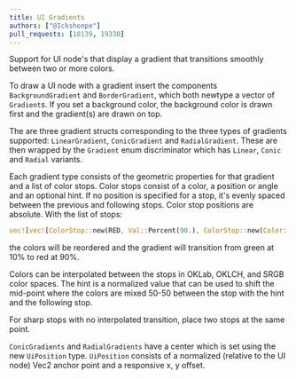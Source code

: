 ```yaml
---
title: UI Gradients 
authors: ["@Ickshonpe"]
pull_requests: [18139, 19330]
---
```


Support for UI node's that display a gradient that transitions smoothly between two or more colors.

To draw a UI node with a gradient insert the components `BackgroundGradient` and `BorderGradient`, which both newtype a vector of `Gradient`s. If you set a background color, the background color is drawn first and the gradient(s) are drawn on top.

The are three gradient structs corresponding to the three types of gradients supported: `LinearGradient`, `ConicGradient` and `RadialGradient`. These are then wrapped by the `Gradient` enum discriminator which has `Linear`, `Conic` and `Radial` variants.

Each gradient type consists of the geometric properties for that gradient and a list of color stops.
Color stops consist of a color, a position or angle and an optional hint. If no position is specified for a stop, it's evenly spaced between the previous and following stops. Color stop positions are absolute. With the list of stops:

```rust
vec![vec![ColorStop::new(RED, Val::Percent(90.), ColorStop::new(Color::GREEN, Val::Percent(10.))
```

the colors will be reordered and the gradient will transition from green at 10% to red at 90%.

Colors can be interpolated between the stops in OKLab, OKLCH, and SRGB color spaces. The hint is a normalized value that can be used to shift the mid-point where the colors are mixed 50-50 between the stop with the hint and the following stop.

For sharp stops with no interpolated transition, place two stops at the same point.

`ConicGradients` and `RadialGradients` have a center which is set using the new `UiPosition` type. `UiPosition` consists of a normalized (relative to the UI node) Vec2 anchor point and a responsive x, y offset.
